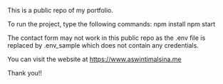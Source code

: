 This is a public repo of my portfolio.

To run the project, type the following commands:
npm install
npm start

The contact form may not work in this public repo as the .env file is replaced by .env_sample which does not contain any credentials.

You can visit the website at https://www.aswintimalsina.me

Thank you!!
